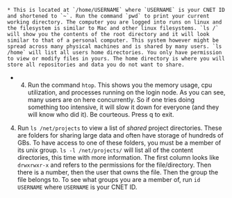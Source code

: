     * This is located at `/home/USERNAME` where `USERNAME` is your CNET ID and shortened to `~`. Run the command `pwd` to print your current working directory. The computer you are logged into runs on linux and the filesystem is similar to Mac and other linux filesystems. `ls /` will show you the contents of the root directory and it will look similar to that of a personal computer. This system however might be spread across many physical machines and is shared by many users. `ls /home` will list all users home directories. You only have permission to view or modify files in yours. The home directory is where you will store all repositories and data you do not want to share. 
  * 4. Run the command `htop`. This shows you the memory usage, cpu utilization, and processes running on the login node. As you can see, many users are on here concurrently. So if one tries doing something too intensive, it will slow it down for everyone (and they will know who did it). Be courteous. Press q to exit.  


4.  Run `ls /net/projects` to view a list of _shared_ project directories. These are folders for sharing large data and often have storage of hundreds of GBs. To have access to one of these folders, you must be a member of its unix group. `ls -l /net/projects/` will list all of the content directories, this time with more information. The first column looks like `drwxrwxr-x` and refers to the permissions for the file/directory. Then there is a number, then the user that owns the file. Then the group the file belongs to. To see what groups you are a member of, run `id USERNAME` where `USERNAME` is your CNET ID.  

